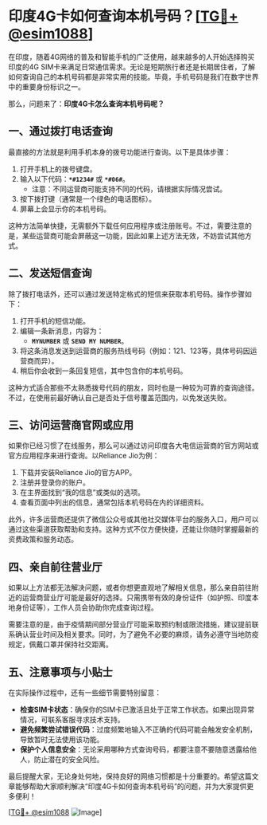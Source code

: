 # 印度4G卡如何查询本机号码？[[TG💪+ @esim1088](https://t.me/s/esim1088)]

在印度，随着4G网络的普及和智能手机的广泛使用，越来越多的人开始选择购买印度的4G SIM卡来满足日常通信需求。无论是短期旅行者还是长期居住者，了解如何查询自己的本机号码都是非常实用的技能。毕竟，手机号码是我们在数字世界中的重要身份标识之一。

那么，问题来了：**印度4G卡怎么查询本机号码呢？**

## 一、通过拨打电话查询

最直接的方法就是利用手机本身的拨号功能进行查询。以下是具体步骤：

1. 打开手机上的拨号键盘。
2. 输入以下代码：**`*#1234#`** 或 **`*#06#`**。
   - 注意：不同运营商可能支持不同的代码，请根据实际情况尝试。
3. 按下拨打键（通常是一个绿色的电话图标）。
4. 屏幕上会显示你的本机号码。

这种方法简单快捷，无需额外下载任何应用程序或注册账号。不过，需要注意的是，某些运营商可能会屏蔽这一功能，因此如果上述方法无效，不妨尝试其他方式。

## 二、发送短信查询

除了拨打电话外，还可以通过发送特定格式的短信来获取本机号码。操作步骤如下：

1. 打开手机的短信功能。
2. 编辑一条新消息，内容为：
   - **`MYNUMBER`** 或 **`SEND MY NUMBER`**。
3. 将这条消息发送到运营商的服务热线号码（例如：121、123等，具体号码因运营商而异）。
4. 稍后你会收到一条回复短信，其中包含你的本机号码。

这种方式适合那些不太熟悉拨号代码的朋友，同时也是一种较为可靠的查询途径。不过，在使用前最好确认自己是否处于信号覆盖范围内，以免发送失败。

## 三、访问运营商官网或应用

如果你已经习惯了在线服务，那么可以通过访问印度各大电信运营商的官方网站或官方应用程序来进行查询。以Reliance Jio为例：

1. 下载并安装Reliance Jio的官方APP。
2. 注册并登录你的账户。
3. 在主界面找到“我的信息”或类似的选项。
4. 查看页面中列出的信息，通常包括本机号码在内的详细资料。

此外，许多运营商还提供了微信公众号或其他社交媒体平台的服务入口，用户可以通过这些渠道获取帮助和支持。这种方式不仅方便快捷，还能让你随时掌握最新的资费政策和服务动态。

## 四、亲自前往营业厅

如果以上方法都无法解决问题，或者你想更直观地了解相关信息，那么亲自前往附近的运营商营业厅可能是最好的选择。只需携带有效的身份证件（如护照、印度本地身份证等），工作人员会协助你完成查询过程。

需要注意的是，由于疫情期间部分营业厅可能采取预约制或限流措施，建议提前联系确认营业时间及相关要求。同时，为了避免不必要的麻烦，请务必遵守当地防疫规定，佩戴口罩并保持社交距离。

## 五、注意事项与小贴士

在实际操作过程中，还有一些细节需要特别留意：

- **检查SIM卡状态**：确保你的SIM卡已激活且处于正常工作状态。如果出现异常情况，可联系客服寻求技术支持。
- **避免频繁尝试错误代码**：过度频繁地输入不正确的代码可能会触发安全机制，导致暂时无法使用该功能。
- **保护个人信息安全**：无论采用哪种方式查询号码，都要注意不要随意透露给他人，防止潜在的安全风险。

最后提醒大家，无论身处何地，保持良好的网络习惯都是十分重要的。希望这篇文章能够帮助大家顺利解决“印度4G卡如何查询本机号码”的问题，并为大家提供更多便利！

[[TG💪+ @esim1088](https://t.me/s/esim1088) ![Image](https://i.postimg.cc/4NQfJmqS/Snipaste-2025-05-13-00-14-12.png)]